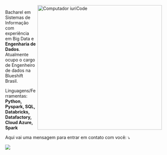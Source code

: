 <img src="https://raw.githubusercontent.com/MicaelliMedeiros/micaellimedeiros/master/image/computer-illustration.png" min-width="400px" max-width="400px" width="400px" align="right" alt="Computador iuriCode">

<p align="left"> 
  Bacharel em Sistemas de Informação com experiência em Big Data e<strong> Engenharia de Dados</strong>. Atualmente ocupo o cargo de Engenheiro de dados na Blueshift Brasil.
</p>

<p align="left">
  Linguagens/Ferramentas: <strong>Python, Pyspark, SQL, Databricks, Datafactory, Cloud Azure, Spark</strong>
</p>

<p align="left">
  Aqui vai uma mensagem para entrar em contato com você: ⤵️
</p>

<p align="left">
  <a href="https://www.linkedin.com/in/felipe-coelho-ba3a00179/" alt="Linkedin">
  <img src="https://img.shields.io/badge/-Linkedin-0e76a8?style=flat-square&logo=Linkedin&logoColor=white&link=LINK-DO-SEU-LINKEDIN" /></a>
</p>  
